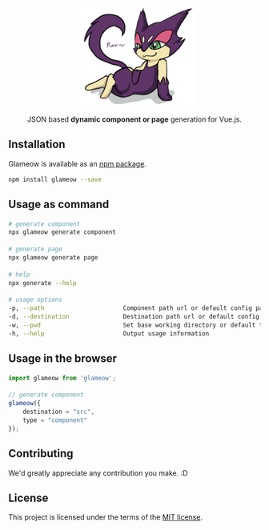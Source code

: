 <p align="center">
<a href="https://ajainvivek.github.io/glameow/" target="_blank">
<img alt="Glameow" title="Glameow" src="https://github.com/ajainvivek/glameow/raw/master/assets/logo.png" height="200">
</a>
</p>
<p align="center">JSON based <b>dynamic component or page</b> generation for Vue.js.</p>

## Installation

Glameow is available as an [npm package](https://www.npmjs.com/package/glameow).

```sh
npm install glameow --save
```

## Usage as command

```sh
# generate component
npx glameow generate component

# generate page
npx glameow generate page

# help
npx generate --help

# usage options
-p, --path                      Component path url or default config path
-d, --destination               Destination path url or default config path
-w, --pwd                       Set base working directory or default to ''
-h, --help                      Output usage information 
```


## Usage in the browser

```js
import glameow from 'glameow';

// generate component
glameow({
    destination = "src",
	type = "component"
});
```

## Contributing

We'd greatly appreciate any contribution you make. :D

## License

This project is licensed under the terms of the
[MIT license](https://github.com/ajainvivek/glameow/blob/v1-beta/LICENSE).